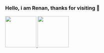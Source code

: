 ### Hello, i am Renan, thanks for visiting 👋

<div>
<a href="https://github.com/renanconti">
<img height="100em" src="https://github-readme-stats.vercel.app/api/top-langs/?username=renanconti&layout=compact&langs_count=7&theme=dracula"/>
<img height="100em" src="https://github-readme-stats.vercel.app/api?username=renanconti&show_icons=true&theme=dracula&include_all_commits=true&count_private=true"/>
</div>
  
<!--
**renanconti/renanconti** is a ✨ _special_ ✨ repository because its `README.md` (this file) appears on your GitHub profile.

Here are some ideas to get you started:

- 🔭 I’m currently working on ...
- 🌱 I’m currently learning ...
- 👯 I’m looking to collaborate on ...
- 🤔 I’m looking for help with ...
- 💬 Ask me about ...
- 📫 How to reach me: ...
- 😄 Pronouns: ...
- ⚡ Fun fact: ...
-->
